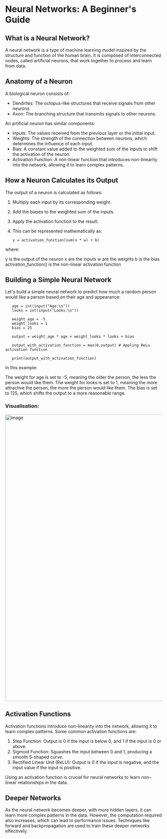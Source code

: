 # Neural Networks: A Beginner's Guide
## What is a Neural Network?
A neural network is a type of machine learning model inspired by the structure and function of the human brain. It is composed of interconnected nodes, called artificial neurons, that work together to process and learn from data.

## Anatomy of a Neuron
A biological neuron consists of:

- Dendrites: The octopus-like structures that receive signals from other neurons.
- Axon: The branching structure that transmits signals to other neurons.

An artificial neuron has similar components:

- Inputs: The values received from the previous layer or the initial input.
- Weights: The strength of the connection between neurons, which determines the influence of each input.
- Bias: A constant value added to the weighted sum of the inputs to shift the activation of the neuron.
- Activation Function: A non-linear function that introduces non-linearity into the network, allowing it to learn complex patterns.

## How a Neuron Calculates its Output
The output of a neuron is calculated as follows:

1. Multiply each input by its corresponding weight.
2. Add the biases to the weighted sum of the inputs.
3. Apply the activation function to the result.
4. This can be represented mathematically as:

       y = activation_function(sum(x * w) + b)

where:

y is the output of the neuron
x are the inputs
w are the weights
b is the bias
activation_function() is the non-linear activation function
## Building a Simple Neural Network
Let's build a simple neural network to predict how much a random person would like a person based on their age and appearance:

       age = int(input("Age:\n"))
       looks = int(input("Looks:\n"))

       weight_age = -5
       weight_looks = 1
       bias = 25

       output = weight_age * age + weight_looks * looks + bias

       output_with_activation_function = max(0,output) # Appling ReLu activation function

       print(output_with_activation_function)
       
In this example:

The weight for age is set to -5, meaning the older the person, the less the person would like them.
The weight for looks is set to 1, meaning the more attractive the person, the more the person would like them.
The bias is set to 125, which shifts the output to a more reasonable range.

### Visualisation: 
<img width="922" alt="image" src="https://github.com/623637719/The-Democratization-of-AI/assets/84779222/622e53eb-6963-4bd9-ba8f-02c378fddb9a" width="200">


## Activation Functions
Activation functions introduce non-linearity into the network, allowing it to learn complex patterns. Some common activation functions are:

1. Step Function: Output is 0 if the input is below 0, and 1 if the input is 0 or above.
2. Sigmoid Function: Squashes the input between 0 and 1, producing a smooth S-shaped curve.
3. Rectified Linear Unit (ReLU): Output is 0 if the input is negative, and the input value if the input is positive.

Using an activation function is crucial for neural networks to learn non-linear relationships in the data.

## Deeper Networks
As the neural network becomes deeper, with more hidden layers, it can learn more complex patterns in the data. However, the computation required also increases, which can lead to performance issues. Techniques like forward and backpropagation are used to train these deeper networks effectively.
